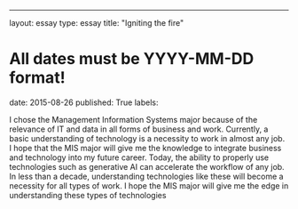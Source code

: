---
layout: essay
type: essay
title: "Igniting the fire"
# All dates must be YYYY-MM-DD format!
date: 2015-08-26
published: True
labels:
 

 I chose the Management Information Systems major because of the relevance of IT and data in all forms of business and work. Currently, a basic understanding of technology is a necessity to work in almost any job. I hope that the MIS major will give me the knowledge to integrate business and technology into my future career. Today, the ability to properly use technologies such as generative AI can accelerate the workflow of any job. In less than a decade, understanding technologies like these will become a necessity for all types of work. I hope the MIS major will give me the edge in understanding these types of technologies
